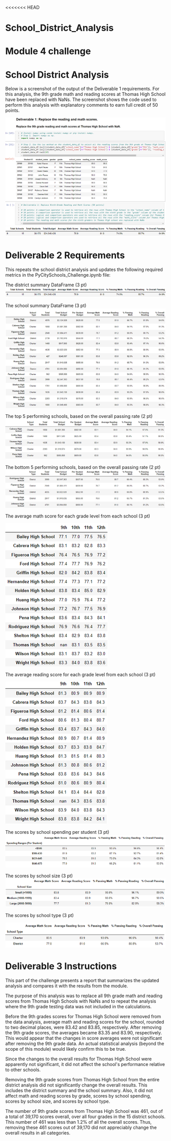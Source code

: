<<<<<<< HEAD
# School_District_Analysis
Module 4 challenge
=======
# School District Analysis
Below is a screenshot of the output of the Deliverable 1 requirements. For this analysis, the 9th grade math and reading scores at Thomas High School have been replaced with NaNs. The screenshot shows the code used to perform this analysis with explanatory comments to earn full credit of 50 points.

![LinkedImage](Resources/Replace_the_9th_grade_reading_and_math_scores_at_Thomas_High_School_with_NaN.png)
![LinkedImage](Resources/District_Summary_DataFrame.png)

# Deliverable 2 Requirements
This repeats the school district analysis and updates the following required metrics in the PyCitySchools_Challenge.ipynb file:

The district summary DataFrame (3 pt)
![LinkedImage](Resources/District_Summary_DataFrame.png)

The school summary DataFrame (3 pt)
![LinkedImage](Resources/School_Summary_DataFrame.png)

The top 5 performing schools, based on the overall passing rate (2 pt)
![LinkedImage](Resources/Top_5_performing_schools_based_on_overall_passing_rate.png)

The bottom 5 performing schools, based on the overall passing rate (2 pt)
![LinkedImage](Resources/Bottom_5_performing_schools_based_on_overall_passing_rate.png)

The average math score for each grade level from each school (3 pt)

![LinkedImage](Resources/Average_math_score_for_each_grade_level_from_each_school.png)

The average reading score for each grade level from each school (3 pt)

![LinkedImage](Resources/Average_reading_score_for_each_grade_level_from_each_school.png)

The scores by school spending per student (3 pt)
![LinkedImage](Resources/Scores_by_school_spending_per_student.png)

The scores by school size (3 pt)
![LinkedImage](Resources/Scores_by_school_size.png)

The scores by school type (3 pt)

![LinkedImage](Resources/Scores_by_school_type.png)

# Deliverable 3 Instructions
This part of the challenge presents a report that summarizes the updated analysis and compares it with the results from the module.

The purpose of this analysis was to replace all 9th grade math and reading scores from Thomas High Schools with NaNs and to repeat the analysis where the 9th grade testing data was not included in the calculations.

Before the 9th grades scores for Thomas High School were removed from the data analysis, average math and reading scores for the school, rounded to two decimal places, were 83.42 and 83.85, respectively. After removing the 9th grade scores, the averages became 83.35 and 83.90, respectively. This would appear that the changes in score averages were not significant after removing the 9th grade data. An actual statistical analysis (beyond the scope of this module) would likely confirm this to be true. 

Since the changes to the overall results for Thomas High School were apparently not significant, it did not affect the school's performance relative to other schools.

Removing the 9th grade scores from Thomas High School from the entire district analysis did not significantly change the overall results. This includes the district summary and the school summary. Also, it did not affect math and reading scores by grade, scores by school spending, scores by school size, and scores by school type.

The number of 9th grade scores from Thomas High School was 461, out of a total of 39,170 scores overall, over all four grades in the 15 district schools. This number of 461 was less than 1.2% of all the overall scores. Thus, removing these 461 scores out of 39,170 did not appreciably change the overall results in all categories. 